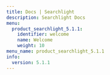 ```yaml
---
title: Docs | Searchlight
description: Searchlight Docs
menu:
  product_searchlight_5.1.1:
    identifier: welcome
    name: Welcome
    weight: 10
menu_name: product_searchlight_5.1.1
info:
  version: 5.1.1
---
```


